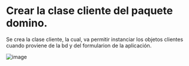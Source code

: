 # Crear la clase cliente del paquete domino. 

Se crea la clase cliente, la cual, va permitir instanciar los objetos clientes cuando proviene de la bd y del formularion de la aplicación. 

![image](https://user-images.githubusercontent.com/31961588/193427581-ce69228f-42d4-4af4-848b-d1dcdfeaccef.png)
